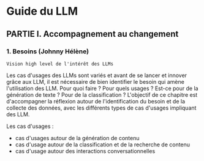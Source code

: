 # Guide du LLM

## PARTIE I. Accompagnement au changement

### 1. Besoins (Johnny Hélène)

	Vision high level de l'intérêt des LLMs

Les cas d'usages des LLMs sont variés et avant de se lancer et innover grâce aux LLM, il est nécessaire de bien identifier le besoin qui amène l'utilisation des LLM. Pour quoi faire ? Pour quels usages ? Est-ce pour de la génération de texte ? Pour de la classification ?
L'objectif de ce chapitre est d'accompagner la réflexion autour de l'identification du besoin et de la collecte des données, avec les différents types de cas d'usages impliquant des LLM.
 
 Les cas d'usages :

 * cas d'usages autour de la génération de contenu
 * cas d'usage autour de la classification et de la recherche de contenu
 * cas d'usage autour des interactions conversationnelles